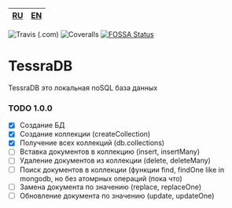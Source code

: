 
|[RU](README-RU.md)|[EN](README.md)|
|--|--|

![Travis (.com)](https://img.shields.io/travis/com/artegoser/TessraDB?style=flat-square)
![Coveralls](https://img.shields.io/coveralls/github/artegoser/TessraDB?style=flat-square)
[![FOSSA Status](https://app.fossa.com/api/projects/git%2Bgithub.com%2Fartegoser%2FTessraDB.svg?type=small)](https://app.fossa.com/projects/git%2Bgithub.com%2Fartegoser%2FTessraDB?ref=badge_small)

# TessraDB
 TessraDB это локальная noSQL база данных


### TODO 1.0.0
- [x] Создание БД
- [x] Создание коллекции (createCollection)
- [x] Получение всех коллекций (db.collections)
- [ ] Вставка документов в коллекцию (insert, insertMany)
- [ ] Удаление документов из коллекции (delete, deleteMany)
- [ ] Поиск документов в коллекции (функции find, findOne like in mongodb, но без атомрных операций (пока что)
- [ ] Замена документа по значению (replace, replaceOne)
- [ ] Обновление документа по значению (update, updateOne)